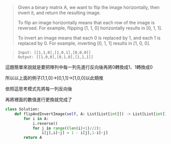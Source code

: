 
> Given a binary matrix A, we want to flip the image horizontally, then invert it, and return the resulting image.
> 
> To flip an image horizontally means that each row of the image is reversed.  For example, flipping [1, 1, 0] horizontally results in [0, 1, 1].
> 
> To invert an image means that each 0 is replaced by 1, and each 1 is replaced by 0. For example, inverting [0, 1, 1] results in [1, 0, 0].


> ```
> Input: [[1,1,0],[1,0,1],[0,0,0]]
> Output: [[1,0,0],[0,1,0],[1,1,1]]
> ```

這題簡單來說就是要把陣列中每一列先進行反向後再將0轉換成1、1轉換成0

所以以上面的例子[1,1,0]→[0,1,1]→[1,0,0]以此類推

依照這思考模式先將每一列反向後

再將裡面的數值進行更換就完成了

```python
class Solution:
    def flipAndInvertImage(self, A: List[List[int]]) -> List[List[int]]:      
        for i in A:
            i.reverse()
            for j in range((len(i)+1)//2):
                i[j],i[~j] = 1 - i[j],1-i[~j]
        return A
```
